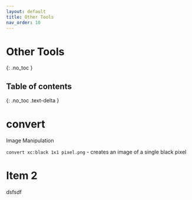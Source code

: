```yaml
---
layout: default
title: Other Tools
nav_order: 10
---
```



# Other Tools
{: .no_toc }

## Table of contents
{: .no_toc .text-delta }


# convert
Image Manipulation

`convert xc:black 1x1 pixel.png` - creates an image of a single black pixel

# Item 2

dsfsdf
